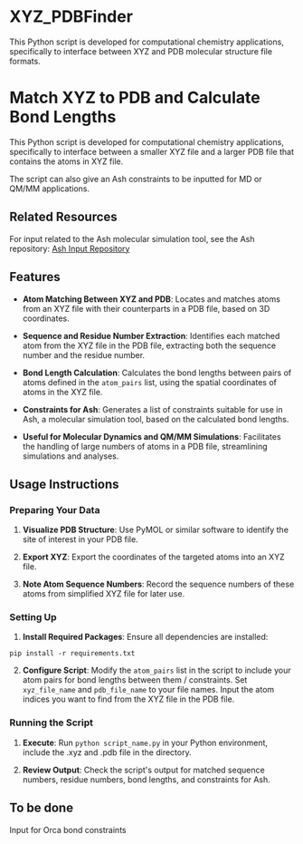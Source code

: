 # XYZ_PDBFinder
This Python script is developed for computational chemistry applications, specifically to interface between XYZ and PDB molecular structure file formats.
# Match XYZ to PDB and Calculate Bond Lengths

This Python script is developed for computational chemistry applications, specifically to interface between a smaller XYZ file and a larger PDB file that contains the atoms in XYZ file.

The script can also give an Ash constraints to be inputted for MD or QM/MM applications. 

## Related Resources

For input related to the Ash molecular simulation tool, see the Ash repository: [Ash Input Repository](https://github.com/RagnarB83/ash)

## Features

- **Atom Matching Between XYZ and PDB**: Locates and matches atoms from an XYZ file with their counterparts in a PDB file, based on 3D coordinates.

- **Sequence and Residue Number Extraction**: Identifies each matched atom from the XYZ file in the PDB file, extracting both the sequence number and the residue number.

- **Bond Length Calculation**: Calculates the bond lengths between pairs of atoms defined in the `atom_pairs` list, using the spatial coordinates of atoms in the XYZ file.

- **Constraints for Ash**: Generates a list of constraints suitable for use in Ash, a molecular simulation tool, based on the calculated bond lengths.

- **Useful for Molecular Dynamics and QM/MM Simulations**: Facilitates the handling of large numbers of atoms in a PDB file, streamlining simulations and analyses.

## Usage Instructions

### Preparing Your Data

1. **Visualize PDB Structure**: Use PyMOL or similar software to identify the site of interest in your PDB file.

2. **Export XYZ**: Export the coordinates of the targeted atoms into an XYZ file.

3. **Note Atom Sequence Numbers**: Record the sequence numbers of these atoms from simplified XYZ file for later use.

### Setting Up

1. **Install Required Packages**: Ensure all dependencies are installed:

```
pip install -r requirements.txt
```

2. **Configure Script**: Modify the `atom_pairs` list in the script to include your atom pairs for bond lengths between them / constraints. Set `xyz_file_name` and `pdb_file_name` to your file names. Input the atom indices you want to find from the XYZ file in the PDB file.

### Running the Script

1. **Execute**: Run `python script_name.py` in your Python environment, include the .xyz and .pdb file in the directory.

2. **Review Output**: Check the script's output for matched sequence numbers, residue numbers, bond lengths, and constraints for Ash.

## To be done
Input for Orca bond constraints

